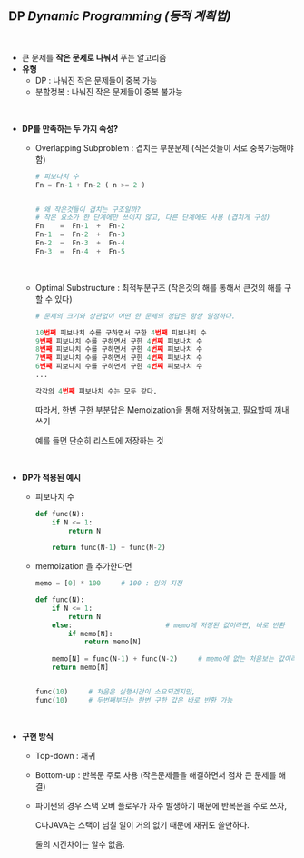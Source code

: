 ##  DP  *Dynamic Programming (동적 계획법)*

​                    

- 큰 문제를 **작은 문제로 나눠서** 푸는 알고리즘
- **유형**
  - DP : 나눠진 작은 문제들이 중복 가능
  - 분할정복 : 나눠진 작은 문제들이 중복 불가능

​                  

- **DP를 만족하는 두 가지 속성?**

  - Overlapping Subproblem : 겹치는 부분문제 (작은것들이 서로 중복가능해야 함)

    ```python
    # 피보나치 수
    Fn = Fn-1 + Fn-2 ( n >= 2 )
    
    
    # 왜 작은것들이 겹치는 구조일까? 
    # 작은 요소가 한 단계에만 쓰이지 않고, 다른 단계에도 사용 (겹치게 구성)
    Fn    =  Fn-1  +  Fn-2
    Fn-1  =  Fn-2  +  Fn-3
    Fn-2  =  Fn-3  +  Fn-4
    Fn-3  =  Fn-4  +  Fn-5
    ```

    ​           

  - Optimal Substructure : 최적부분구조 (작은것의 해를 통해서 큰것의 해를 구할 수 있다)

    ```python
    # 문제의 크기와 상관없이 어떤 한 문제의 정답은 항상 일정하다.
    
    10번째 피보나치 수를 구하면서 구한 4번째 피보나치 수
    9번째 피보나치 수를 구하면서 구한 4번째 피보나치 수
    8번째 피보나치 수를 구하면서 구한 4번째 피보나치 수
    7번째 피보나치 수를 구하면서 구한 4번째 피보나치 수
    6번째 피보나치 수를 구하면서 구한 4번째 피보나치 수
    ...
    
    각각의 4번째 피보나치 수는 모두 같다. 
    ```

    따라서, 한번 구한 부분답은 Memoization을 통해 저장해놓고, 필요할때 꺼내 쓰기

    예를 들면 단순히 리스트에 저장하는 것

    ​             

- **DP가 적용된 예시**

  - 피보나치 수

    ```python
    def func(N):
        if N <= 1:
            return N
        
        return func(N-1) + func(N-2) 
    ```

  - memoization 을 추가한다면

    ```python
    memo = [0] * 100     # 100 : 임의 지정
    
    def func(N):
        if N <= 1:
            return N
        else:                       # memo에 저장된 값이라면, 바로 반환
            if memo[N]:
                return memo[N]
        
        memo[N] = func(N-1) + func(N-2)     # memo에 없는 처음보는 값이라면, 구하기
        return memo[N]
    
    
    func(10)     # 처음은 실행시간이 소요되겠지만,
    func(10)     # 두번째부터는 한번 구한 값은 바로 반환 가능
    ```

    ​             

- **구현 방식**

  - Top-down : 재귀 
  - Bottom-up : 반복문 주로 사용 (작은문제들을 해결하면서 점차 큰 문제를 해결)

  - 파이썬의 경우 스택 오버 플로우가 자주 발생하기 때문에 반복문을 주로 쓰자, 

    C나JAVA는 스택이 넘칠 일이 거의 없기 때문에 재귀도 쓸만하다.

    둘의 시간차이는 알수 없음. 

​                   

